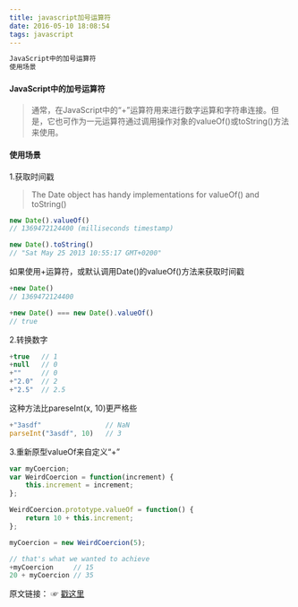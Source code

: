 ```yaml
---
title: javascript加号运算符
date: 2016-05-10 18:08:54
tags: javascript
---
```

```sh 
JavaScript中的加号运算符
使用场景
```

#### JavaScript中的加号运算符

> 通常，在JavaScript中的“+”运算符用来进行数字运算和字符串连接。但是，它也可作为一元运算符通过调用操作对象的valueOf()或toString()方法来使用。

#### 使用场景
1.获取时间戳
> The Date object has handy implementations for valueOf() and toString()

```javascript
new Date().valueOf()
// 1369472124400 (milliseconds timestamp)

new Date().toString()
// "Sat May 25 2013 10:55:17 GMT+0200"
```

<!-- more -->

如果使用+运算符，或默认调用Date()的valueOf()方法来获取时间戳
```javascript
+new Date()
// 1369472124400

+new Date() === new Date().valueOf()
// true
```

2.转换数字
```javascript
+true   // 1
+null   // 0
+""     // 0
+"2.0"  // 2
+"2.5"  // 2.5 
```
这种方法比pareseInt(x, 10)更严格些
```javascript
+"3asdf"                // NaN
parseInt("3asdf", 10)   // 3
```

3.重新原型valueOf来自定义“+”

```javascript
var myCoercion;
var WeirdCoercion = function(increment) {
    this.increment = increment;
};

WeirdCoercion.prototype.valueOf = function() {
    return 10 + this.increment;
};

myCoercion = new WeirdCoercion(5);

// that's what we wanted to achieve
+myCoercion     // 15
20 + myCoercion // 35
```

原文链接： ☞ [戳这里](http://frontendplay.com/2013/05/25/plus-sign-javascript/)
